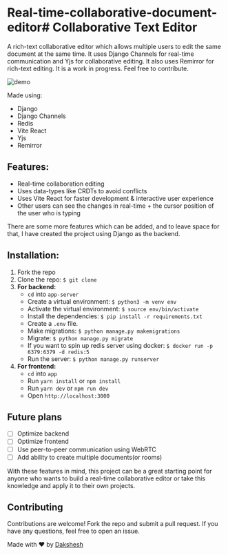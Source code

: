 # Real-time-collaborative-document-editor# Collaborative Text Editor

A rich-text collaborative editor which allows multiple users to edit the same document at the same time. It uses Django Channels for real-time communication and Yjs for collaborative editing. It also uses Remirror for rich-text editing. It is a work in progress. Feel free to contribute.

![demo](https://user-images.githubusercontent.com/65905942/221920988-acecf39b-c377-4cab-af24-a9c7f699a0c6.gif)

Made using:

- Django
- Django Channels
- Redis
- Vite React
- Yjs
- Remirror

## Features:

- Real-time collaboration editing
- Uses data-types like CRDTs to avoid conflicts
- Uses Vite React for faster development & interactive user experience
- Other users can see the changes in real-time + the cursor position of the user who is typing

There are some more features which can be added, and to leave space for that, I have created the project using Django as the backend.

## Installation:

1. Fork the repo
2. Clone the repo: `$ git clone`
3. **For backend:**
   - `cd` into `app-server`
   - Create a virtual environment: `$ python3 -m venv env`
   - Activate the virtual environment: `$ source env/bin/activate`
   - Install the dependencies: `$ pip install -r requirements.txt`
   - Create a `.env` file.
   - Make migrations: `$ python manage.py makemigrations`
   - Migrate: `$ python manage.py migrate`
   - If you want to spin up redis server using docker: `$ docker run -p 6379:6379 -d redis:5`
   - Run the server: `$ python manage.py runserver`
4. **For frontend:**
   - `cd` into `app`
   - Run `yarn install` or `npm install`
   - Run `yarn dev` or `npm run dev`
   - Open `http://localhost:3000`

## Future plans

- [ ] Optimize backend
- [ ] Optimize frontend
- [ ] Use peer-to-peer communication using WebRTC
- [ ] Add ability to create multiple documents(or rooms)

With these features in mind, this project can be a great starting point for anyone who wants to build a real-time collaborative editor or take this knowledge and apply it to their own projects.

## Contributing

Contributions are welcome! Fork the repo and submit a pull request. If you have any questions, feel free to open an issue.

Made with :heart: by [Dakshesh](https://github.com/dakshesh14)

